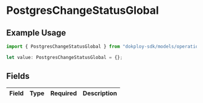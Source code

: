 # PostgresChangeStatusGlobal

## Example Usage

```typescript
import { PostgresChangeStatusGlobal } from "dokploy-sdk/models/operations";

let value: PostgresChangeStatusGlobal = {};
```

## Fields

| Field       | Type        | Required    | Description |
| ----------- | ----------- | ----------- | ----------- |